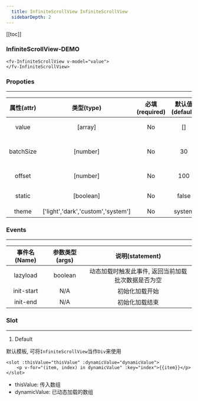 ```yaml
---
  title: InfiniteScrollView InfiniteScrollView
  sidebarDepth: 2
---
```

  
[[toc]]

### InfiniteScrollView-DEMO

<script>
export default {
    data () {
        return {
            value: [

            ]
        }
    },
    mounted () {
        for (let i = 0; i < new Date().getFullYear(); i++)
            this.value.push(i + 1);
    }
}
</script>


<ClientOnly>


<fv-InfiniteScrollView v-model="value">
</fv-InfiniteScrollView>

```vue
<fv-InfiniteScrollView v-model="value">
</fv-InfiniteScrollView>
```


</ClientOnly>


### Propoties
---
| 属性(attr) |             类型(type)             | 必填(required) | 默认值(default) |    说明(statement)     |
|:----------:|:----------------------------------:|:--------------:|:---------------:|:----------------------:|
|   value    |              [array]               |       No       |       []        |      要装载的数组      |
| batchSize  |              [number]              |       No       |       30        | 动态加载的每一批次大小 |
|   offset   |              [number]              |       No       |       100       |     滚动加载偏移量     |
|   static   |             [boolean]              |       No       |      false      |    是否取消动态加载    |
|   theme    | ['light','dark','custom','system'] |       No       |     system      |         主题色         |


### Events
---
| 事件名(Name) | 参数类型(args) |                  说明(statement)                   |
|:------------:|:--------------:|:--------------------------------------------------:|
|   lazyload   |    boolean     | 动态加载时触发此事件, 返回当前加载批次数据是否为空 |
|  init-start  |      N/A       |                   初始化加载开始                   |
|   init-end   |      N/A       |                   初始化加载结束                   |

### Slot

---

1. Default

默认模板, 可将`InfiniteScrollView`当作`Div`来使用

```vue
<slot :thisValue="thisValue" :dynamicValue="dynamicValue">
    <p v-for="(item, index) in dynamicValue" :key="index">{{item}}</p>
</slot>
```

- thisValue: 传入数组
- dynamicValue: 已动态加载的数组

<template v-slot:default="x">
    <p v-for="(item, index) in x.dynamicValue" :key="index">{{item}}</p>
</template>
